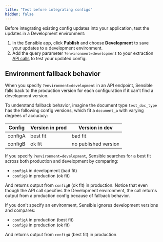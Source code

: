 ```yaml
---
title: "Test before integrating configs"
hidden: false
---
```


Before integrating existing config updates into your application, test the updates in a Development environment:

1. In the Sensible app, click **Publish** and choose **Development** to save your updates to a development environment.
2. Add the query parameter `?environment=development` to your extraction [API calls](https://docs.sensible.so/reference) to test your updated config.

Environment fallback behavior
----

When you  specify `?environment=development` in an API endpoint, Sensible falls back to the production version for each configuration if it can't find a development version.

To understand fallback behavior, imagine the document type `test_doc_type` has the following config versions, which fit a `document_a` with varying degrees of accuracy:

| Config  | Version in prod | Version in dev       |
| ------- | --------------- | -------------------- |
| configA | best fit        | bad fit              |
| configB | ok fit          | no published version |

If you specify `?environment=development`, Sensible searches for a best fit across both production and development by comparing:

 -  `configA` in development (bad fit)
 -   `configB` in production (ok fit)

And returns output from  `configB`  (ok fit) in production.  Notice that even though the API call specifies  the Development environment, the call returns output from a production config because of fallback behavior.

If you don't specify an environment, Sensible ignores development versions and compares:

- `configA` in production (best fit)
- `configB` in production (ok fit)

And returns output from `configA` (best fit) in production.

